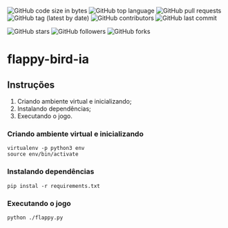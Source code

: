 
![GitHub code size in bytes](https://img.shields.io/github/languages/code-size/rauanisanfelice/flappy-bird-ia.svg)
![GitHub top language](https://img.shields.io/github/languages/top/rauanisanfelice/flappy-bird-ia.svg)
![GitHub pull requests](https://img.shields.io/github/issues-pr/rauanisanfelice/flappy-bird-ia.svg)
![GitHub tag (latest by date)](https://img.shields.io/github/v/tag/rauanisanfelice/flappy-bird-ia)
![GitHub contributors](https://img.shields.io/github/contributors/rauanisanfelice/flappy-bird-ia.svg)
![GitHub last commit](https://img.shields.io/github/last-commit/rauanisanfelice/flappy-bird-ia.svg)

![GitHub stars](https://img.shields.io/github/stars/rauanisanfelice/flappy-bird-ia.svg?style=social)
![GitHub followers](https://img.shields.io/github/followers/rauanisanfelice.svg?style=social)
![GitHub forks](https://img.shields.io/github/forks/rauanisanfelice/flappy-bird-ia.svg?style=social)

# flappy-bird-ia

## Instruções

1. Criando ambiente virtual e inicializando;
2. Instalando dependências;
3. Executando o jogo.

### Criando ambiente virtual e inicializando
```
virtualenv -p python3 env
source env/bin/activate
```

### Instalando dependências
```
pip instal -r requirements.txt
```

### Executando o jogo
```
python ./flappy.py
```